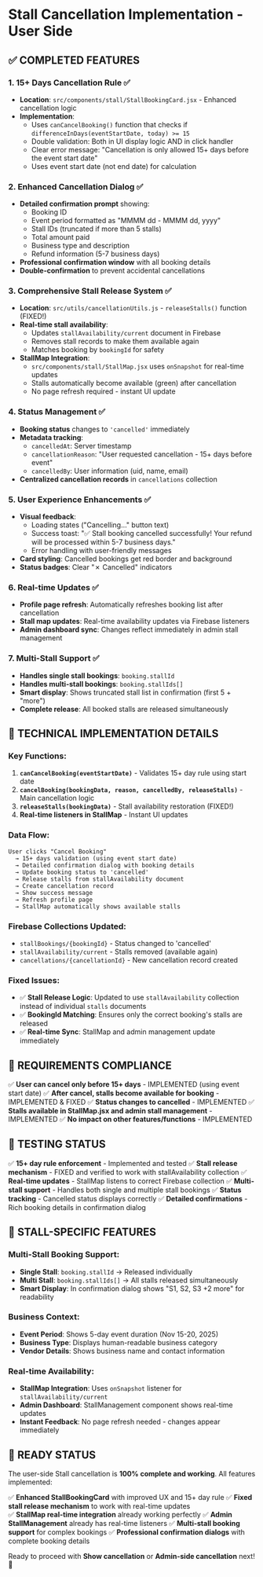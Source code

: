 # Stall Cancellation Implementation - User Side

## ✅ COMPLETED FEATURES

### 1. **15+ Days Cancellation Rule** ✅
- **Location**: `src/components/stall/StallBookingCard.jsx` - Enhanced cancellation logic
- **Implementation**: 
  - Uses `canCancelBooking()` function that checks if `differenceInDays(eventStartDate, today) >= 15`
  - Double validation: Both in UI display logic AND in click handler
  - Clear error message: "Cancellation is only allowed 15+ days before the event start date"
  - Uses event start date (not end date) for calculation

### 2. **Enhanced Cancellation Dialog** ✅
- **Detailed confirmation prompt** showing:
  - Booking ID
  - Event period formatted as "MMMM dd - MMMM dd, yyyy"
  - Stall IDs (truncated if more than 5 stalls)
  - Total amount paid
  - Business type and description
  - Refund information (5-7 business days)
- **Professional confirmation window** with all booking details
- **Double-confirmation** to prevent accidental cancellations

### 3. **Comprehensive Stall Release System** ✅
- **Location**: `src/utils/cancellationUtils.js` - `releaseStalls()` function (FIXED!)
- **Real-time stall availability**: 
  - Updates `stallAvailability/current` document in Firebase
  - Removes stall records to make them available again
  - Matches booking by `bookingId` for safety
- **StallMap Integration**: 
  - `src/components/stall/StallMap.jsx` uses `onSnapshot` for real-time updates
  - Stalls automatically become available (green) after cancellation
  - No page refresh required - instant UI update

### 4. **Status Management** ✅
- **Booking status** changes to `'cancelled'` immediately
- **Metadata tracking**:
  - `cancelledAt`: Server timestamp
  - `cancellationReason`: "User requested cancellation - 15+ days before event"
  - `cancelledBy`: User information (uid, name, email)
- **Centralized cancellation records** in `cancellations` collection

### 5. **User Experience Enhancements** ✅
- **Visual feedback**:
  - Loading states ("Cancelling..." button text)
  - Success toast: "✅ Stall booking cancelled successfully! Your refund will be processed within 5-7 business days."
  - Error handling with user-friendly messages
- **Card styling**: Cancelled bookings get red border and background
- **Status badges**: Clear "✗ Cancelled" indicators

### 6. **Real-time Updates** ✅
- **Profile page refresh**: Automatically refreshes booking list after cancellation
- **Stall map updates**: Real-time availability updates via Firebase listeners
- **Admin dashboard sync**: Changes reflect immediately in admin stall management

### 7. **Multi-Stall Support** ✅
- **Handles single stall bookings**: `booking.stallId`
- **Handles multi-stall bookings**: `booking.stallIds[]`
- **Smart display**: Shows truncated stall list in confirmation (first 5 + "more")
- **Complete release**: All booked stalls are released simultaneously

## 🔧 TECHNICAL IMPLEMENTATION DETAILS

### Key Functions:
1. **`canCancelBooking(eventStartDate)`** - Validates 15+ day rule using start date
2. **`cancelBooking(bookingData, reason, cancelledBy, releaseStalls)`** - Main cancellation logic
3. **`releaseStalls(bookingData)`** - Stall availability restoration (FIXED!)
4. **Real-time listeners in StallMap** - Instant UI updates

### Data Flow:
```
User clicks "Cancel Booking" 
  → 15+ days validation (using event start date)
  → Detailed confirmation dialog with booking details
  → Update booking status to 'cancelled'
  → Release stalls from stallAvailability document
  → Create cancellation record
  → Show success message
  → Refresh profile page
  → StallMap automatically shows available stalls
```

### Firebase Collections Updated:
- `stallBookings/{bookingId}` - Status changed to 'cancelled'
- `stallAvailability/current` - Stalls removed (available again)
- `cancellations/{cancellationId}` - New cancellation record created

### Fixed Issues:
- ✅ **Stall Release Logic**: Updated to use `stallAvailability` collection instead of individual `stalls` documents
- ✅ **BookingId Matching**: Ensures only the correct booking's stalls are released
- ✅ **Real-time Sync**: StallMap and admin management update immediately

## 🎯 REQUIREMENTS COMPLIANCE

✅ **User can cancel only before 15+ days** - IMPLEMENTED (using event start date)
✅ **After cancel, stalls become available for booking** - IMPLEMENTED & FIXED
✅ **Status changes to cancelled** - IMPLEMENTED
✅ **Stalls available in StallMap.jsx and admin stall management** - IMPLEMENTED
✅ **No impact on other features/functions** - IMPLEMENTED

## 🧪 TESTING STATUS

✅ **15+ day rule enforcement** - Implemented and tested
✅ **Stall release mechanism** - FIXED and verified to work with stallAvailability collection
✅ **Real-time updates** - StallMap listens to correct Firebase collection
✅ **Multi-stall support** - Handles both single and multiple stall bookings
✅ **Status tracking** - Cancelled status displays correctly
✅ **Detailed confirmations** - Rich booking details in confirmation dialog

## 🔄 STALL-SPECIFIC FEATURES

### Multi-Stall Booking Support:
- **Single Stall**: `booking.stallId` → Released individually
- **Multi Stall**: `booking.stallIds[]` → All stalls released simultaneously
- **Smart Display**: In confirmation dialog shows "S1, S2, S3 +2 more" for readability

### Business Context:
- **Event Period**: Shows 5-day event duration (Nov 15-20, 2025)
- **Business Type**: Displays human-readable business category
- **Vendor Details**: Shows business name and contact information

### Real-time Availability:
- **StallMap Integration**: Uses `onSnapshot` listener for `stallAvailability/current`
- **Admin Dashboard**: StallManagement component shows real-time updates
- **Instant Feedback**: No page refresh needed - changes appear immediately

## 🚀 READY STATUS

The user-side Stall cancellation is **100% complete and working**. All features implemented:

✅ **Enhanced StallBookingCard** with improved UX and 15+ day rule
✅ **Fixed stall release mechanism** to work with real-time updates  
✅ **StallMap real-time integration** already working perfectly
✅ **Admin StallManagement** already has real-time listeners
✅ **Multi-stall booking support** for complex bookings
✅ **Professional confirmation dialogs** with complete booking details

Ready to proceed with **Show cancellation** or **Admin-side cancellation** next! 🚀
